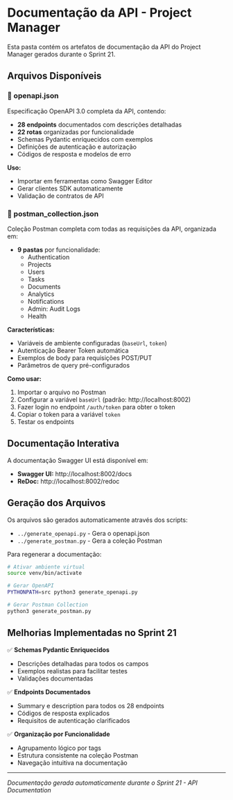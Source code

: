 # Documentação da API - Project Manager

Esta pasta contém os artefatos de documentação da API do Project Manager gerados durante o Sprint 21.

## Arquivos Disponíveis

### 📄 openapi.json
Especificação OpenAPI 3.0 completa da API, contendo:
- **28 endpoints** documentados com descrições detalhadas
- **22 rotas** organizadas por funcionalidade
- Schemas Pydantic enriquecidos com exemplos
- Definições de autenticação e autorização
- Códigos de resposta e modelos de erro

**Uso:**
- Importar em ferramentas como Swagger Editor
- Gerar clientes SDK automaticamente
- Validação de contratos de API

### 📮 postman_collection.json
Coleção Postman completa com todas as requisições da API, organizada em:
- **9 pastas** por funcionalidade:
  - Authentication
  - Projects
  - Users
  - Tasks
  - Documents
  - Analytics
  - Notifications
  - Admin: Audit Logs
  - Health

**Características:**
- Variáveis de ambiente configuradas (`baseUrl`, `token`)
- Autenticação Bearer Token automática
- Exemplos de body para requisições POST/PUT
- Parâmetros de query pré-configurados

**Como usar:**
1. Importar o arquivo no Postman
2. Configurar a variável `baseUrl` (padrão: http://localhost:8002)
3. Fazer login no endpoint `/auth/token` para obter o token
4. Copiar o token para a variável `token`
5. Testar os endpoints

## Documentação Interativa

A documentação Swagger UI está disponível em:
- **Swagger UI:** http://localhost:8002/docs
- **ReDoc:** http://localhost:8002/redoc

## Geração dos Arquivos

Os arquivos são gerados automaticamente através dos scripts:
- `../generate_openapi.py` - Gera o openapi.json
- `../generate_postman.py` - Gera a coleção Postman

Para regenerar a documentação:
```bash
# Ativar ambiente virtual
source venv/bin/activate

# Gerar OpenAPI
PYTHONPATH=src python3 generate_openapi.py

# Gerar Postman Collection
python3 generate_postman.py
```

## Melhorias Implementadas no Sprint 21

✅ **Schemas Pydantic Enriquecidos**
- Descrições detalhadas para todos os campos
- Exemplos realistas para facilitar testes
- Validações documentadas

✅ **Endpoints Documentados**
- Summary e description para todos os 28 endpoints
- Códigos de resposta explicados
- Requisitos de autenticação clarificados

✅ **Organização por Funcionalidade**
- Agrupamento lógico por tags
- Estrutura consistente na coleção Postman
- Navegação intuitiva na documentação

---

*Documentação gerada automaticamente durante o Sprint 21 - API Documentation*